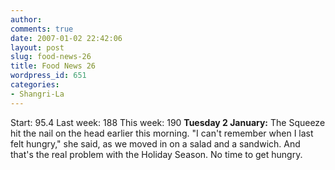 ```yaml
---
author:
comments: true
date: 2007-01-02 22:42:06
layout: post
slug: food-news-26
title: Food News 26
wordpress_id: 651
categories:
- Shangri-La
---
```


Start: 95.4 Last week: 188 This week: 190
**Tuesday 2 January:** The Squeeze hit the nail on the head earlier this morning. "I can't remember when I last felt hungry," she said, as we moved in on a salad and a sandwich. And that's the real problem with the Holiday Season. No time to get hungry.


